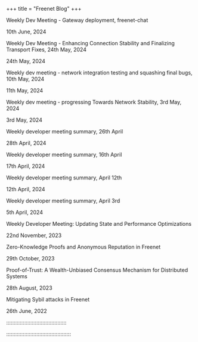 +++
title = "Freenet Blog"
+++

[](/blog/1127-weekly-dev-meeting-gateway-deployment-freenet-chat/)

Weekly Dev Meeting - Gateway deployment, freenet-chat

10th June, 2024

[](/blog/1097-weekly-dev-meeting-enhancing-connection-stability-and-finalizing-transport-fixes/)

Weekly Dev Meeting - Enhancing Connection Stability and Finalizing
Transport Fixes, 24th May, 2024

24th May, 2024

[](/blog/1081-weekly-dev-meeting-network-integration-testing-and-squashing-final-bugs/)

Weekly dev meeting - network integration testing and squashing final
bugs, 10th May, 2024

11th May, 2024

[](/blog/1074-weekly-dev-meeting-progressing-towards-network-stability/)

Weekly dev meeting - progressing Towards Network Stability, 3rd May,
2024

3rd May, 2024

[](/blog/1067-weekly-developer-meeting-summary/)

Weekly developer meeting summary, 26th April

28th April, 2024

[](/blog/1048-weekly-developer-meeting-summary/)

Weekly developer meeting summary, 16th April

17th April, 2024

[](/blog/1035-weekly-developer-meeting-summary/)

Weekly developer meeting summary, April 12th

12th April, 2024

[](/blog/1030-weekly-developer-meeting-summary/)

Weekly developer meeting summary, April 3rd

5th April, 2024

[](/blog/900-weekly-developer-meeting-updating-state-and-performance-optimizations/)

Weekly Developer Meeting: Updating State and Performance Optimizations

22nd November, 2023

[](/blog/882-zero-knowledge-proofs-and-anonymous-reputation-in-freenet/)

Zero-Knowledge Proofs and Anonymous Reputation in Freenet

29th October, 2023

[](/blog/799-proof-of-trust-a-wealth-unbiased-consensus-mechanism-for-distributed-systems/)

Proof-of-Trust: A Wealth-Unbiased Consensus Mechanism for Distributed
Systems

28th August, 2023

[](/blog/456-mitigating-sybil-attacks-in-freenet/)

Mitigating Sybil attacks in Freenet

26th June, 2022

::::::::::::::::::::::::::::::::::::::::

:::::::::::::::::::::::::::::::::::::::::::
